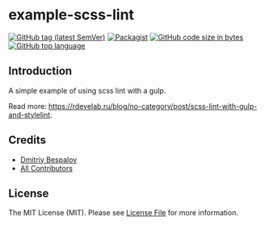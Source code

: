 # example-scss-lint

[![GitHub tag (latest SemVer)][ico-github-tag-version]][link-github-tag-version]
[![Packagist][ico-license]][link-license]
[![GitHub code size in bytes][ico-github-size]][link-github]
[![GitHub top language][ico-github-top-language]][link-github]

## Introduction

A simple example of using scss lint with a gulp.

Read more: https://rdevelab.ru/blog/no-category/post/scss-lint-with-gulp-and-stylelint.

## Credits

- [Dmitriy Bespalov][link-author]
- [All Contributors][link-contributors]

## License

The MIT License (MIT). Please see [License File][link-license] for more information.


[link-author]: https://github.com/superrosko
[link-contributors]: https://github.com/superrosko/example-scss-lint/contributors
[link-github]: https://github.com/superrosko/example-scss-lint
[link-github-tag-version]: https://github.com/superrosko/example-scss-lint
[link-license]: LICENSE.md

[ico-github-size]: https://img.shields.io/github/languages/code-size/superrosko/example-scss-lint.svg?style=flat
[ico-github-top-language]: https://img.shields.io/github/languages/top/superrosko/example-scss-lint.svg?style=flat
[ico-github-tag-version]: https://img.shields.io/github/v/tag/superrosko/example-scss-lint.svg?style=flat
[ico-license]: https://img.shields.io/github/license/superrosko/example-scss-lint.svg?style=flat
